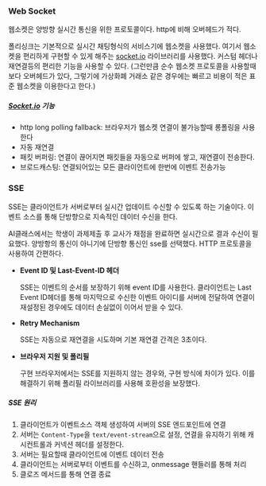 ### Web Socket

웹소켓은 양방향 실시간 통신을 위한 프로토콜이다. http에 비해 오버헤드가 적다.

폴리싱크는 기본적으로 실시간 채팅형식의 서비스기에 웹소켓을 사용했다. 여기서 웹소켓을 편리하게 구현할 수 있게 해주는 [socket.io](http://socket.io) 라이브러리를 사용했다. 커스텀 헤더나 재연결등의 편리한 기능을 사용할 수 있다. (그런만큼 순수 웹소켓 프로토콜을 사용할때보다 오버헤드가 있다, 그렇기에 가상화폐 거래소 같은 경우에는 빠르고 비용이 적은 표준 웹소켓을 이용한다고 한다.)

##### [Socket.io](http://Socket.io) 기능

- http long polling fallback: 브라우저가 웹소켓 연결이 불가능할때 롱폴링을 사용한다
- 자동 재연결
- 패킷 버퍼링: 연결이 끊어지면 패킷들을 자동으로 버퍼에 쌓고, 재연결이 전송한다.
- 브로드캐스팅: 연결되어있는 모든 클라이언트에 한번에 이벤트 전송가능

### SSE

SSE는 클라이언트가 서버로부터 실시간 업데이트 수신할 수 있도록 하는 기술이다. 이벤트 소스를 통해 단방향으로 지속적인 데이터 수신을 한다.

AI클래스에서는 학생이 과제제출 후 교사가 채점을 완료하면 실시간으로 결과 수신이 필요했다. 양방항의 통신이 아니기에 단방향 통신인 sse를 선택했다. HTTP 프로토콜을 사용하여 간편하다.

- **Event ID 및 Last-Event-ID 헤더**
    
    SSE는 이벤트의 순서를 보장하기 위해 event ID를 사용한다. 클라이언트는 Last Event ID헤더를 통해 마지막으로 수신한 이벤트 아이디를 서버에 전달하여 연결이 재설정된 경우에도 데이터 손실없이 이어서 받을 수 있다.
    
- **Retry Mechanism**
    
    SSE는 자동으로 재연결을 시도하며 기본 재연결 간격은 3초이다.
    
- **브라우저 지원 및 폴리필**
    
    구현 브라우저에서는 SSE를 지원하지 않는 경우와, 구현 방식에 차이가 있다. 이를 해결하기 위해 폴리필 라이브러리를 사용해 호환성을 보장했다.


##### SSE 원리
1. 클라이언트가 이벤트소스 객체 생성하여 서버의 SSE 엔드포인트에 연결
2. 서버는 `Content-Type`을 `text/event-stream`으로 설정, 연결을 유지하기 위해 캐시컨트롤과 커넥션 헤더를 설정한다.
3. 서버는 필요할때 클라이언트에 이벤트 데이터 전송
4. 클라이언트는 서버로부터 이벤트를 수신하고, onmessage 핸들러를 통해 처리
5. 클로즈 메서드를 통해 연결 종료